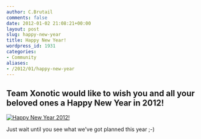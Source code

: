 ```yaml
---
author: C.Brutail
comments: false
date: 2012-01-02 21:08:21+00:00
layout: post
slug: happy-new-year
title: Happy New Year!
wordpress_id: 1931
categories:
- Community
aliases:
- /2012/01/happy-new-year
---
```


## Team Xonotic would like to wish you and all your beloved ones a Happy New Year in 2012!

[![Happy New Year 2012!](/m/uploads/2012/01/xonoticnewyear2012-1024x819.jpg)](/m/uploads/2012/01/xonoticnewyear2012.jpg)

Just wait until you see what we've got planned this year ;-) 
